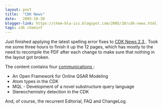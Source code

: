 ```yaml
---
layout: post
title:  "CDK News"
date:   2005-10-30
blogger-link: https://chem-bla-ics.blogspot.com/2005/10/cdk-news.html
tags: cdk cheminf
---
```


Just finished applying the latest spelling error fixes to [CDK News 2.3 <i class="fa-solid fa-recycle fa-xs"></i>](https://sourceforge.net/projects/cdk/files/CDK%20News/2_3/).
Took me some three hours to finish it up the 12 pages, which has mostly to the need to recompile the PDF after each change to make sure that nothing in
the layout got broken.

The content contains four [communications <i class="fa-solid fa-box-archive fa-xs"></i>](https://web.archive.org/web/20070807110111/http://almost.cubic.uni-koeln.de/cdk/cdk_top/cdk_news/submitting):

* An Open Framework for Online QSAR Modeling
* Atom types in the CDK
* MQL - Development of a novel substructure query language
* Stereochemistry detection in the CDK

And, of course, the recurrent Editorial, FAQ and ChangeLog.
